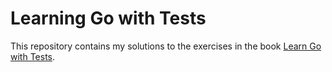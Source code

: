 # Learning Go with Tests

This repository contains my solutions to the exercises in the book [Learn Go with Tests](https://quii.gitbook.io/learn-go-with-tests).
